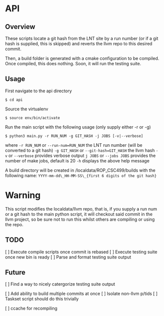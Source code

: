 # API 

## Overview
These scripts locate a git hash from the LNT site by a run number (or if a
git hash is supplied, this is skipped) and reverts the llvm repo to this
desired commit.

Then, a build folder is generated with a cmake configuration to be compiled.
Once compiled, this does nothing. Soon, it will run the testing suite.

## Usage
First navigate to the api directory
```shell
$ cd api
```

Source the virtualenv
```shell
$ source env/bin/activate
```

Run the main script with the following usage (only supply either -r or -g)
```shell
$ python3 main.py -r RUN_NUM -g GIT_HASH -j JOBS [-v|--verbose] 
```
where
`-r RUN_NUM` or `--run-num=RUN_NUM` the LNT run number (will be converted to a git hash)
`-g GIT_HASH` or `--git-hash=GIT_HASH` the llvm hash 
`-v` or `--verbose` provides verbose output
`j JOBS` or `--jobs JOBS` provides the number of make jobs, default is 20
`-h` displays the above help message


A build directory will be created in /localdata/ROP\_CSC499/builds with the
following name: `YYYY-mm-dd\_HH-MM-SS\_{first 6 digits of the git hash}`

# Warning
This script modifies the localdata/llvm repo, that is, if you supply a run num
or a git hash to the main python script, it will checkout said commit in the
llvm project, so be sure not to run this whilst others are compiling or using 
the repo.

## TODO
[ ] Execute compile scripts once commit is rebased
[ ] Execute testing suite once new bin is ready
[ ] Parse and format testing suite output

## Future
[ ] Find a way to nicely catergorize testing suite output

[ ] Add ability to build multiple commits at once 
    [ ] Isolate non-llvm p/tids
    [ ] Taskset script should do this trivially

[ ] ccache for recompiling
